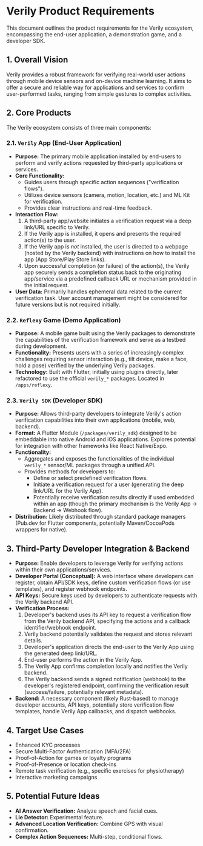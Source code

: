 # Verily Product Requirements

This document outlines the product requirements for the Verily ecosystem, encompassing the end-user application, a demonstration game, and a developer SDK.

## 1. Overall Vision

Verily provides a robust framework for verifying real-world user actions through mobile device sensors and on-device machine learning. It aims to offer a secure and reliable way for applications and services to confirm user-performed tasks, ranging from simple gestures to complex activities.

## 2. Core Products

The Verily ecosystem consists of three main components:

### 2.1. `Verily` App (End-User Application)

- **Purpose:** The primary mobile application installed by end-users to perform and verify actions requested by third-party applications or services.
- **Core Functionality:**
  - Guides users through specific action sequences ("verification flows").
  - Utilizes device sensors (camera, motion, location, etc.) and ML Kit for verification.
  - Provides clear instructions and real-time feedback.
- **Interaction Flow:**
  1. A third-party app/website initiates a verification request via a deep link/URL specific to Verily.
  2. If the Verily app is installed, it opens and presents the required action(s) to the user.
  3. If the Verily app is _not_ installed, the user is directed to a webpage (hosted by the Verily backend) with instructions on how to install the app (App Store/Play Store links).
  4. Upon successful completion (or failure) of the action(s), the Verily app securely sends a completion status back to the originating app/service via a predefined callback URL or mechanism provided in the initial request.
- **User Data:** Primarily handles ephemeral data related to the current verification task. User account management might be considered for future versions but is not required initially.

### 2.2. `Reflexy` Game (Demo Application)

- **Purpose:** A mobile game built using the Verily packages to demonstrate the capabilities of the verification framework and serve as a testbed during development.
- **Functionality:** Presents users with a series of increasingly complex challenges requiring sensor interaction (e.g., tilt device, make a face, hold a pose) verified by the underlying Verily packages.
- **Technology:** Built with Flutter, initially using plugins directly, later refactored to use the official `verily_*` packages. Located in `/apps/reflexy`.

### 2.3. `Verily SDK` (Developer SDK)

- **Purpose:** Allows third-party developers to integrate Verily's action verification capabilities into their own applications (mobile, web, backend).
- **Format:** A Flutter Module (`/packages/verily_sdk`) designed to be embeddable into native Android and iOS applications. Explores potential for integration with other frameworks like React Native/Expo.
- **Functionality:**
  - Aggregates and exposes the functionalities of the individual `verily_*` sensor/ML packages through a unified API.
  - Provides methods for developers to:
    - Define or select predefined verification flows.
    - Initiate a verification request for a user (generating the deep link/URL for the Verily App).
    - Potentially receive verification results directly if used embedded within an app (though the primary mechanism is the Verily App -> Backend -> Webhook flow).
- **Distribution:** Likely distributed through standard package managers (Pub.dev for Flutter components, potentially Maven/CocoaPods wrappers for native).

## 3. Third-Party Developer Integration & Backend

- **Purpose:** Enable developers to leverage Verily for verifying actions within their own applications/services.
- **Developer Portal (Conceptual):** A web interface where developers can register, obtain API/SDK keys, define custom verification flows (or use templates), and register webhook endpoints.
- **API Keys:** Secure keys used by developers to authenticate requests with the Verily backend API.
- **Verification Process:**
  1. Developer's backend uses its API key to request a verification flow from the Verily backend API, specifying the actions and a callback identifier/webhook endpoint.
  2. Verily backend potentially validates the request and stores relevant details.
  3. Developer's application directs the end-user to the Verily App using the generated deep link/URL.
  4. End-user performs the action in the Verily App.
  5. The Verily App confirms completion locally and notifies the Verily backend.
  6. The Verily backend sends a signed notification (webhook) to the developer's registered endpoint, confirming the verification result (success/failure, potentially relevant metadata).
- **Backend:** A necessary component (likely Rust-based) to manage developer accounts, API keys, potentially store verification flow templates, handle Verily App callbacks, and dispatch webhooks.

## 4. Target Use Cases

- Enhanced KYC processes
- Secure Multi-Factor Authentication (MFA/2FA)
- Proof-of-Action for games or loyalty programs
- Proof-of-Presence or location check-ins
- Remote task verification (e.g., specific exercises for physiotherapy)
- Interactive marketing campaigns

## 5. Potential Future Ideas

- **AI Answer Verification:** Analyze speech and facial cues.
- **Lie Detector:** Experimental feature.
- **Advanced Location Verification:** Combine GPS with visual confirmation.
- **Complex Action Sequences:** Multi-step, conditional flows.
